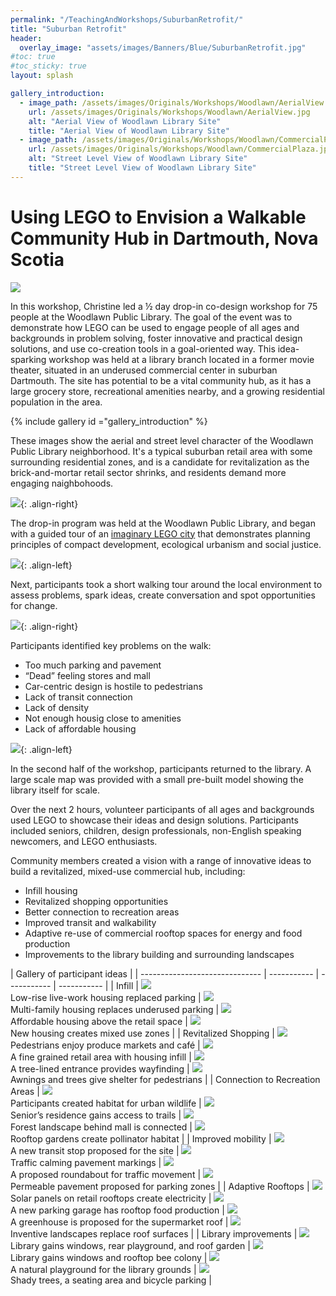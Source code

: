```yaml
---
permalink: "/TeachingAndWorkshops/SuburbanRetrofit/"
title: "Suburban Retrofit"
header:
  overlay_image: "assets/images/Banners/Blue/SuburbanRetrofit.jpg"
#toc: true
#toc_sticky: true
layout: splash

gallery_introduction:
  - image_path: /assets/images/Originals/Workshops/Woodlawn/AerialView.jpg
    url: /assets/images/Originals/Workshops/Woodlawn/AerialView.jpg
    alt: "Aerial View of Woodlawn Library Site"
    title: "Aerial View of Woodlawn Library Site"
  - image_path: /assets/images/Originals/Workshops/Woodlawn/CommercialPlaza.jpg
    url: /assets/images/Originals/Workshops/Woodlawn/CommercialPlaza.jpg
    alt: "Street Level View of Woodlawn Library Site"
    title: "Street Level View of Woodlawn Library Site"
---
```


Using LEGO to Envision a Walkable Community Hub in Dartmouth, Nova Scotia
=========================================================================

![](/assets/images/Originals/Workshops/Woodlawn/Result.jpg)

In this workshop, Christine led a ½ day drop-in co-design workshop for 75 people
at the Woodlawn Public Library. The goal of the event was to demonstrate how
LEGO can be used to engage people of all ages and backgrounds in problem
solving, foster innovative and practical design solutions, and use co-creation
tools in a goal-oriented way. This idea-sparking workshop was held at a library
branch located in a former movie theater, situated in an underused commercial
center in suburban Dartmouth. The site has potential to be a vital community hub, as
it has a large grocery store, recreational amenities nearby, and a growing
residential population in the area.  

{% include gallery id ="gallery_introduction" %} 

These images show the aerial and street level character of the Woodlawn Public
Library neighborhood. It's a typical suburban retail area with some surrounding
residential zones, and is a candidate for revitalization as the brick-and-mortar
retail sector shrinks, and residents demand more engaging naighbohoods.

<div class="feature__wrapper"></div>

![](/assets/images/Thumbnails/Workshops/Woodlawn/ExplainingPrinciples.jpg){: .align-right}

The drop-in program was held at the Woodlawn Public Library, and began with
a guided tour of an [imaginary LEGO city] that demonstrates planning principles of compact
development, ecological urbanism and social justice.

<div class="feature__wrapper"></div>

![](/assets/images/Thumbnails/Workshops/Woodlawn/WalkingTour.jpg){: .align-left}

Next, participants took a short walking tour around the local environment
to assess problems, spark ideas, create conversation and spot opportunities
for change.

<div class="feature__wrapper"></div>

![](/assets/images/Thumbnails/Workshops/Woodlawn/EcologicalConnections.jpg){: .align-right}

Participants identified key problems on the walk:  

 * Too much parking and pavement 
 * “Dead” feeling stores and mall 
 * Car-centric design is hostile to pedestrians  
 * Lack of transit connection 
 * Lack of density 
 * Not enough housig close to amenities
 * Lack of affordable housing

<div class="feature__wrapper"></div>

![](/assets/images/Thumbnails/Workshops/Woodlawn/Creation.jpg){: .align-left}

In the second half of the workshop, participants returned to the library. A large
scale map was provided with a small pre-built model showing the library itself
for scale.

Over the next 2 hours, volunteer participants of all ages and backgrounds
used LEGO to showcase their ideas and design solutions. Participants included
seniors, children, design professionals, non-English speaking newcomers, and
LEGO enthusiasts.

<div class="feature__wrapper"></div>

Community members created a vision with a range of innovative ideas to build
a revitalized, mixed-use commercial hub, including:

* Infill housing
* Revitalized shopping opportunities
* Better connection to recreation areas
* Improved transit and walkability
* Adaptive re-use of commercial rooftop spaces for energy and food production
* Improvements to the library building and surrounding landscapes 

<div class="feature__wrapper"></div>

| Gallery of participant ideas                                             |
| ------------------------------ | ----------- | ----------- | ----------- |
| Infill                         | <a href="/assets/images/Originals/Workshops/Woodlawn/Table/Picture4.jpg" ><img src="/assets/images/Thumbnails/Workshops/Woodlawn/Table/Picture4.jpg" ></a> <br>Low-rise live-work housing replaced parking             | <a href="/assets/images/Originals/Workshops/Woodlawn/Table/Picture1.jpg" ><img src="/assets/images/Thumbnails/Workshops/Woodlawn/Table/Picture1.jpg" ></a> <br>Multi-family housing replaces underused parking  | <a href="/assets/images/Originals/Workshops/Woodlawn/Table/Picture2.jpg" ><img src="/assets/images/Thumbnails/Workshops/Woodlawn/Table/Picture2.jpg" ></a> <br>Affordable housing above the retail space         | <a href="/assets/images/Originals/Workshops/Woodlawn/Table/Picture3.jpg" ><img src="/assets/images/Thumbnails/Workshops/Woodlawn/Table/Picture3.jpg" ></a> <br>New housing creates mixed use zones              |
| Revitalized Shopping           | <a href="/assets/images/Originals/Workshops/Woodlawn/Table/Picture5.jpg" ><img src="/assets/images/Thumbnails/Workshops/Woodlawn/Table/Picture5.jpg" ></a> <br>Pedestrians enjoy produce markets and café              | <a href="/assets/images/Originals/Workshops/Woodlawn/Table/Picture7.jpg" ><img src="/assets/images/Thumbnails/Workshops/Woodlawn/Table/Picture7.jpg" ></a> <br>A fine grained retail area with housing infill   | <a href="/assets/images/Originals/Workshops/Woodlawn/Table/Picture6.jpg "><img src="/assets/images/Thumbnails/Workshops/Woodlawn/Table/Picture6.jpg" ></a> <br>A tree-lined entrance provides wayfinding         | <a href="/assets/images/Originals/Workshops/Woodlawn/Table/Picture8.jpg" ><img src="/assets/images/Thumbnails/Workshops/Woodlawn/Table/Picture8.jpg" ></a> <br>Awnings and trees give shelter for pedestrians   |
| Connection to Recreation Areas | <a href="/assets/images/Originals/Workshops/Woodlawn/Table/Picture11.jpg"><img src="/assets/images/Thumbnails/Workshops/Woodlawn/Table/Picture11.jpg"></a> <br>Participants created habitat for urban wildlife         | <a href="/assets/images/Originals/Workshops/Woodlawn/Table/Picture12.jpg"><img src="/assets/images/Thumbnails/Workshops/Woodlawn/Table/Picture12.jpg"></a> <br>Senior’s residence gains access to trails        | <a href="/assets/images/Originals/Workshops/Woodlawn/Table/Picture10.jpg"><img src="/assets/images/Thumbnails/Workshops/Woodlawn/Table/Picture10.jpg"></a> <br>Forest landscape behind mall is connected         | <a href="/assets/images/Originals/Workshops/Woodlawn/Table/Picture9.jpg" ><img src="/assets/images/Thumbnails/Workshops/Woodlawn/Table/Picture9.jpg"> </a> <br>Rooftop gardens create pollinator habitat        |
| Improved mobility              | <a href="/assets/images/Originals/Workshops/Woodlawn/Table/Picture14.jpg"><img src="/assets/images/Thumbnails/Workshops/Woodlawn/Table/Picture14.jpg"></a> <br>A new transit stop proposed for the  site               | <a href="/assets/images/Originals/Workshops/Woodlawn/Table/Picture13.jpg"><img src="/assets/images/Thumbnails/Workshops/Woodlawn/Table/Picture13.jpg"></a> <br>Traffic calming pavement markings                | <a href="/assets/images/Originals/Workshops/Woodlawn/Table/Picture15.jpg"><img src="/assets/images/Thumbnails/Workshops/Woodlawn/Table/Picture15.jpg"></a> <br>A proposed roundabout for traffic movement        | <a href="/assets/images/Originals/Workshops/Woodlawn/Table/Picture16.jpg"><img src="/assets/images/Thumbnails/Workshops/Woodlawn/Table/Picture16.jpg"></a> <br>Permeable pavement proposed for parking zones    |
| Adaptive Rooftops              | <a href="/assets/images/Originals/Workshops/Woodlawn/Table/Picture20.jpg"><img src="/assets/images/Thumbnails/Workshops/Woodlawn/Table/Picture20.jpg"></a> <br>Solar panels on retail rooftops create electricity      | <a href="/assets/images/Originals/Workshops/Woodlawn/Table/Picture18.jpg"><img src="/assets/images/Thumbnails/Workshops/Woodlawn/Table/Picture18.jpg"></a> <br>A new parking garage has rooftop food production | <a href="/assets/images/Originals/Workshops/Woodlawn/Table/Picture19.jpg"><img src="/assets/images/Thumbnails/Workshops/Woodlawn/Table/Picture19.jpg"></a> <br>A greenhouse is proposed for the supermarket roof | <a href="/assets/images/Originals/Workshops/Woodlawn/Table/Picture17.jpg"><img src="/assets/images/Thumbnails/Workshops/Woodlawn/Table/Picture17.jpg"></a> <br>Inventive landscapes replace roof surfaces       |
| Library improvements           | <a href="/assets/images/Originals/Workshops/Woodlawn/Table/Picture21.jpg"><img src="/assets/images/Thumbnails/Workshops/Woodlawn/Table/Picture21.jpg"></a> <br>Library gains windows, rear playground, and roof garden | <a href="/assets/images/Originals/Workshops/Woodlawn/Table/Picture22.jpg"><img src="/assets/images/Thumbnails/Workshops/Woodlawn/Table/Picture22.jpg"></a> <br>Library gains windows and rooftop bee colony     | <a href="/assets/images/Originals/Workshops/Woodlawn/Table/Picture23.jpg"><img src="/assets/images/Thumbnails/Workshops/Woodlawn/Table/Picture23.jpg"></a> <br>A natural playground  for the library grounds     | <a href="/assets/images/Originals/Workshops/Woodlawn/Table/Picture24.jpg"><img src="/assets/images/Thumbnails/Workshops/Woodlawn/Table/Picture24.jpg"></a> <br>Shady trees, a seating area and bicycle parking  |

[imaginary LEGO city]: /Research/LEGOProject/
